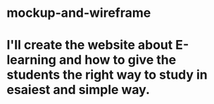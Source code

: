 # mockup-and-wireframe

# I'll create the website about E-learning and how to give the students the right way to study in esaiest and simple way.